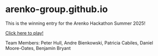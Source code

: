 # arenko-group.github.io

This is the winning entry for the Arenko Hackathon Summer 2025!

[Click here to play!](https://arenko-group.github.io/)

Team Members: Peter Hull, Andre Bienkowski, Patricia Cabiles, Daniel Moore-Oates, Benjamin Bryant
